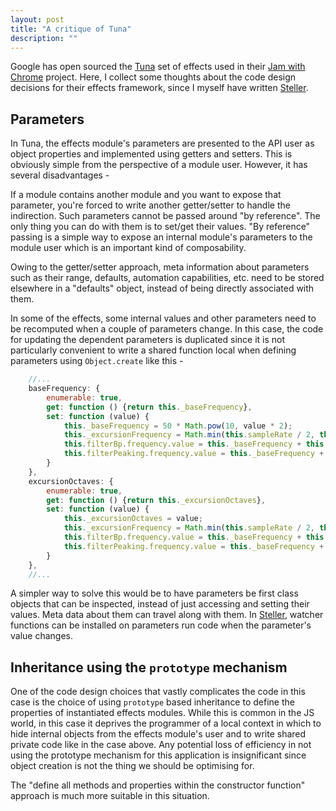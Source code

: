 ```yaml
---
layout: post
title: "A critique of Tuna"
description: ""
---
```


Google has open sourced the [Tuna] set of effects used in their [Jam with Chrome]
project. Here, I collect some thoughts about the code design decisions for their
effects framework, since I myself have written [Steller].

## Parameters

In Tuna, the effects module's parameters are presented to the API user as
object properties and implemented using getters and setters. This is obviously
simple from the perspective of a module user. However, it has several disadvantages -

If a module contains another module and you want to expose that parameter,
you're forced to write another getter/setter to handle the indirection. Such
parameters cannot be passed around "by reference". The only thing you can
do with them is to set/get their values. "By reference" passing is a simple
way to expose an internal module's parameters to the module user which is an
important kind of composability.

Owing to the getter/setter approach, meta information about parameters such as 
their range, defaults, automation capabilities, etc. need to be stored elsewhere 
in a "defaults" object, instead of being directly associated with them.

In some of the effects, some internal values and other parameters need to be 
recomputed when a couple of parameters change. In this case, the code for
updating the dependent parameters is duplicated since it is not particularly 
convenient to write a shared function local when defining parameters using
`Object.create` like this -

``` js
    //...
    baseFrequency: {
        enumerable: true,
        get: function () {return this._baseFrequency},
        set: function (value) {
            this._baseFrequency = 50 * Math.pow(10, value * 2);
            this._excursionFrequency = Math.min(this.sampleRate / 2, this.baseFrequency * Math.pow(2, this._excursionOctaves));
            this.filterBp.frequency.value = this._baseFrequency + this._excursionFrequency * this._sweep;
            this.filterPeaking.frequency.value = this._baseFrequency + this._excursionFrequency * this._sweep;
        }
    }, 
    excursionOctaves: {
        enumerable: true,
        get: function () {return this._excursionOctaves},
        set: function (value) {
            this._excursionOctaves = value;
            this._excursionFrequency = Math.min(this.sampleRate / 2, this.baseFrequency * Math.pow(2, this._excursionOctaves));
            this.filterBp.frequency.value = this._baseFrequency + this._excursionFrequency * this._sweep;
            this.filterPeaking.frequency.value = this._baseFrequency + this._excursionFrequency * this._sweep;
        }
    }, 
    //...
```
     
A simpler way to solve this would be to have parameters be first class objects
that can be inspected, instead of just accessing and setting their values. Meta
data about them can travel along with them. In [Steller], watcher functions can
be installed on parameters run code when the parameter's value changes.

## Inheritance using the `prototype` mechanism

One of the code design choices that vastly complicates the code in this case
is the choice of using `prototype` based inheritance to define the properties
of instantiated effects modules. While this is common in the JS world,
in this case it deprives the programmer of a local context in which to hide
internal objects from the effects module's user and to write shared private
code like in the case above. Any potential loss of efficiency in not using
the prototype mechanism for this application is insignificant since object
creation is not the thing we should be optimising for.

The "define all methods and properties within the constructor function"
approach is much more suitable in this situation.

[Tuna]: http://github.com/Dinahmoe/tuna
[Jam with Chrome]: http://www.google.com/?q=jam+with+chrome
[Steller]: http://github.com/srikumarks/steller
